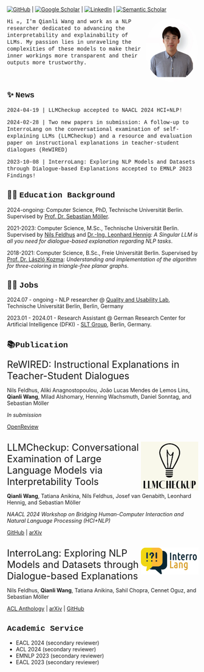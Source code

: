 [![GitHub](https://a11ybadges.com/badge?logo=github)](https://github.com/qiaw99) | [![Google Scholar](https://img.shields.io/badge/Google%20Scholar-4285F4.svg?style=for-the-badge&logo=Google-Scholar&logoColor=white)](https://scholar.google.com/citations?user=dKmUzp4AAAAJ) | [![LinkedIn](https://img.shields.io/badge/LinkedIn-0A66C2.svg?style=for-the-badge&logo=LinkedIn&logoColor=white)](https://www.linkedin.com/in/qianliwang/) | [![Semantic Scholar](https://img.shields.io/badge/Semantic%20Scholar-1857B6.svg?style=for-the-badge&logo=Semantic-Scholar&logoColor=white)](https://www.semanticscholar.org/author/Qianli-Wang/2257126685)

<img src="./img/avatar.jpg" style="width: 10em; height: 12em; border-radius:50%;" align="right"/>
<span style="font-family: 'Courier New', monospace;">Hi 👋, I'm Qianli Wang and work as a NLP researcher dedicated to advancing the interpretability and explainability of LLMs. My passion lies in unraveling the complexities of these models to make their inner workings more transparent and their outputs more trustworthy.</span>


<br>
<br>
<br>


## ✨ <span style="font-family: 'Courier New', monospace;">News</span>
<span style="font-family: 'Courier New', monospace;">2024-04-19 | LLMCheckup accepted to NAACL 2024 HCI+NLP!</span>

<span style="font-family: 'Courier New', monospace;">2024-02-28 | Two new papers in submission: A follow-up to InterroLang on the conversational examination of self-explaining LLMs (LLMCheckup) and a resource and evaluation paper on instructional explanations in teacher-student dialogues (ReWIRED)</span>

<span style="font-family: 'Courier New', monospace;">2023-10-08 | InterroLang: Exploring NLP Models and Datasets through Dialogue-based Explanations accepted to EMNLP 2023 Findings!</span>

## 🧑‍🎓 <span style="font-family: 'Courier New', monospace;">Education Background</span>
2024-ongoing: Computer Science, PhD, Technische Universität Berlin. Supervised by [Prof. Dr. Sebastian Möller](https://www.tu.berlin/qu/ueber-uns/leitung).

2021-2023: Computer Science, M.Sc., Technische Universität Berlin. Supervised by [Nils Feldhus](https://www.dfki.de/web/ueber-uns/mitarbeiter/person/nife02) and [Dr.-Ing. Leonhard Hennig](https://www.dfki.de/web/ueber-uns/mitarbeiter/person/lehe02): _A Singular LLM is all you need for dialogue-based explanation regarding NLP tasks_.

2018-2021: Computer Science, B.Sc., Freie Universität Berlin. Supervised by [Prof. Dr. László Kozma](https://www.mi.fu-berlin.de/inf/groups/ag-ti/members/professoren/Kozma_Laszlo.html): _Understanding and implementation of the algorithm for three-coloring in triangle-free planar graphs_. 



## 🧑‍💻 <span style="font-family: 'Courier New', monospace;">Jobs</span>
2024.07 - ongoing - NLP researcher @ [Quality and Usability Lab](https://www.tu.berlin/qu), Technische Universität Berlin, Berlin, Germany

2023.01 - 2024.01 - Research Assistant @ German Research Center for Artificial Intelligence (DFKI) - [SLT Group](https://www.dfki.de/en/web/research/research-departments/speech-and-language-technology/), Berlin, Germany.

## 📚<span style="font-family: 'Courier New', monospace;">Publication</span>
<span style="font-size: 25px">ReWIRED: Instructional Explanations in Teacher-Student Dialogues</span>

Nils Feldhus, Aliki Anagnostopoulou, João Lucas Mendes de Lemos Lins, **Qianli Wang**, Milad Alshomary, Henning Wachsmuth, Daniel Sonntag, and Sebastian Möller

_In submission_

[OpenReview](https://openreview.net/forum?id=mHgNzfiApQ)

<br>

<img src="img/LLMCheckup_Logo.png" style="width:30%; height:20%;" align="right">
<span style="font-size: 25px">LLMCheckup: Conversational Examination of Large Language Models via Interpretability Tools</span>

**Qianli Wang**, Tatiana Anikina, Nils Feldhus, Josef van Genabith, Leonhard Hennig, and Sebastian Möller

_NAACL 2024 Workshop on Bridging Human-Computer Interaction and Natural Language Processing (HCI+NLP)_

[GitHub](https://github.com/DFKI-NLP/LLMCheckup) | [arXiv](https://arxiv.org/abs/2401.12576) 

<br>


<img src="img/Interrolang_logo.png" style="width:30%; height:20%;" align="right">
<span style="font-size: 25px">InterroLang: Exploring NLP Models and Datasets through Dialogue-based Explanations</span>

Nils Feldhus, **Qianli Wang**, Tatiana Anikina, Sahil Chopra, Cennet Oguz, and Sebastian Möller

[ACL Anthology](https://aclanthology.org/2023.findings-emnlp.359/) | [arXiv](https://arxiv.org/abs/2310.05592) | [GitHub](https://github.com/DFKI-NLP/InterroLang/)

## <span style="font-family: 'Courier New', monospace;">Academic Service</span>
- EACL 2024 (secondary reviewer)
- ACL 2024 (secondary reviewer)
- EMNLP 2023 (secondary reviewer)
- EACL 2023 (secondary reviewer)
